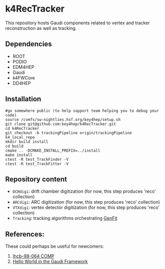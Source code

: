 # k4RecTracker

This repository hosts Gaudi components related to vertex and tracker reconstruction as well as tracking.

## Dependencies

* ROOT
* PODIO
* EDM4HEP
* Gaudi
* k4FWCore
* DD4HEP

## Installation
```
#go somewhere public (to help support team helping you to debug your code)
source /cvmfs/sw-nightlies.hsf.org/key4hep/setup.sh
git clone git@github.com:key4hep/k4RecTracker.git
cd k4RecTracker
git checkout -b trackingPipeline origin/trackingPipeline
k4_local_repo
mkdir build install
cd build
cmake .. -DCMAKE_INSTALL_PREFIX=../install
make install
ctest -R test_TrackFinder -V
ctest -R test_TrackFitter -V
```

## Repository content

* `DCHdigi`: drift chamber digitization (for now, this step produces 'reco' collection)
* `ARCdigi`: ARC digitization (for now, this step produces 'reco' collection)
* `VTXdigi`: vertex detector digitization (for now, this step produces 'reco' collection)
* `Tracking`: tracking algorithms orchestrating [GenFit](https://github.com/GenFit/GenFit)

## References:

These could perhaps be useful for newcomers:
1. [lhcb-98-064 COMP](https://cds.cern.ch/record/691746/files/lhcb-98-064.pdf)
2. [Hello World in the Gaudi Framework](https://lhcb.github.io/DevelopKit/02a-gaudi-helloworld)
